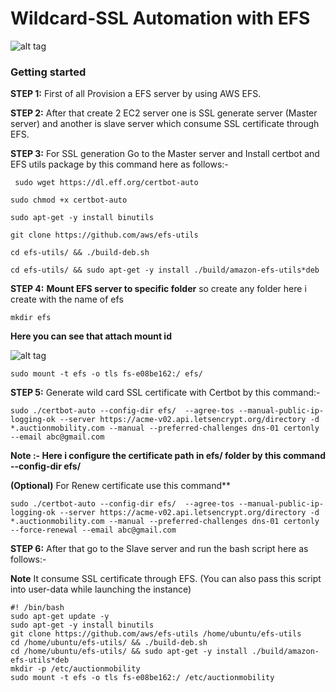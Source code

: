 # Wildcard-SSL Automation with EFS

![alt tag](https://cf-templates-1itkybct44c2t-us-east-1.s3.amazonaws.com/autoc-efs-arch.png)


### Getting started 

**STEP 1:** First of all Provision a EFS server by using AWS EFS. 


**STEP 2:** After that create 2 EC2 server one is SSL generate server (Master server) and another is slave server which consume SSL certificate through EFS.

**STEP 3:**  For SSL generation Go to the Master server and Install certbot and EFS utils package by this command here as follows:- 

```  sudo wget https://dl.eff.org/certbot-auto ```

``` sudo chmod +x certbot-auto ```

``` sudo apt-get -y install binutils ```

``` git clone https://github.com/aws/efs-utils ```

``` cd efs-utils/ && ./build-deb.sh ```

``` cd efs-utils/ && sudo apt-get -y install ./build/amazon-efs-utils*deb ```

**STEP 4:** 
**Mount EFS server to specific folder** so create any folder here i create with the name of efs

``` mkdir efs ```

**Here you can see that attach mount id** 

![alt tag](https://cf-templates-1itkybct44c2t-us-east-1.s3.amazonaws.com/eefs.png)

``` sudo mount -t efs -o tls fs-e08be162:/ efs/ ```



**STEP 5:**  Generate wild card SSL certificate with Certbot by this command:- 

``` sudo ./certbot-auto --config-dir efs/  --agree-tos --manual-public-ip-logging-ok --server https://acme-v02.api.letsencrypt.org/directory -d *.auctionmobility.com --manual --preferred-challenges dns-01 certonly --email abc@gmail.com  ```

**Note :- Here i configure the certificate path in efs/ folder by this command --config-dir efs/**


**(Optional)** For Renew certificate use this command**  

``` sudo ./certbot-auto --config-dir efs/  --agree-tos --manual-public-ip-logging-ok --server https://acme-v02.api.letsencrypt.org/directory -d *.auctionmobility.com --manual --preferred-challenges dns-01 certonly --force-renewal --email abc@gmail.com ```


**STEP 6:** After that go to the Slave server and run the bash script here as follows:- 

**Note** It consume SSL certificate through EFS. (You can also pass this script into user-data while launching the instance)

``` 
#! /bin/bash
sudo apt-get update -y
sudo apt-get -y install binutils
git clone https://github.com/aws/efs-utils /home/ubuntu/efs-utils
cd /home/ubuntu/efs-utils/ && ./build-deb.sh
cd /home/ubuntu/efs-utils/ && sudo apt-get -y install ./build/amazon-efs-utils*deb
mkdir -p /etc/auctionmobility
sudo mount -t efs -o tls fs-e08be162:/ /etc/auctionmobility

```
